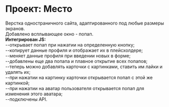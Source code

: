 # Проект: Место

Верстка одностраничного сайта, адаптированного под любые размеры экранов.  
Добавлено всплывающее окно - попап.  
**Интегрирован JS:**  
--открывает попап при нажатии на определенную кнопку;  
--копирует данные профиля и отображает их в плейсхолдере;  
--меняет данные профиля при введении новых в форме;  
--добавлены еще два попапа и плавное открытие всех попапов;  
--теперь можно добавлять карточки с картинками, ставить им лайки и удалять их;  
--при нажатии на картинку карточки открывается попап с этой же картинкой;  
--при нажатии на аватар пользователя открывается попап для изменения этого аватара;  
--подключены API.  
